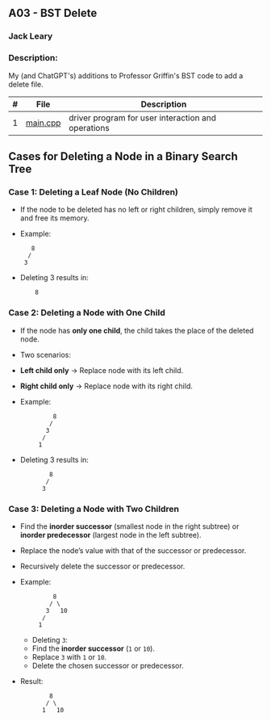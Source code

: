 ## A03 - BST Delete
### Jack Leary
### Description:
My (and ChatGPT's) additions to Professor Griffin's BST code to add a delete file.

|   #   | File            | Description                                        |
| :---: | --------------- | -------------------------------------------------- |
|   1   | [main.cpp](https://github.com/jackleary271/2143-OOP/blob/main/Assignments/PO1/main.cpp)        | driver program for user interaction and operations |

## Cases for Deleting a Node in a Binary Search Tree

### Case 1: Deleting a Leaf Node (No Children)  
- If the node to be deleted has no left or right children, simply remove it and free its memory.
- Example:

         8 
        /
       3
- Deleting 3 results in:

          8


### Case 2: Deleting a Node with One Child  
- If the node has **only one child**, the child takes the place of the deleted node.  
- Two scenarios:  
- **Left child only** → Replace node with its left child.  
- **Right child only** → Replace node with its right child.  
- Example:

               8
              /
             3
            /
           1
- Deleting 3 results in:
  
              8 
             /
            3

### Case 3: Deleting a Node with Two Children  
- Find the **inorder successor** (smallest node in the right subtree) or **inorder predecessor** (largest node in the left subtree).  
- Replace the node’s value with that of the successor or predecessor.  
- Recursively delete the successor or predecessor.  
- Example:
              
               8
              / \
             3   10
            /
           1
  - Deleting `3`:  
  - Find the **inorder successor** (`1` or `10`).  
  - Replace `3` with `1` or `10`.  
  - Delete the chosen successor or predecessor.  
- Result:

              8
             / \
            1   10
